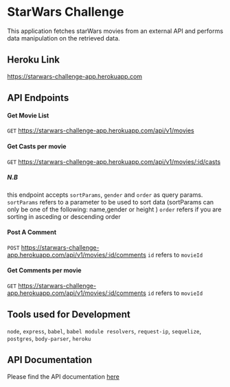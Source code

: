 # StarWars Challenge
This application fetches starWars movies from an external API and performs data manipulation on the retrieved data.

## Heroku Link
https://starwars-challenge-app.herokuapp.com

## API Endpoints

#### Get Movie List
`GET` https://starwars-challenge-app.herokuapp.com/api/v1/movies

#### Get Casts per movie
`GET` https://starwars-challenge-app.herokuapp.com/api/v1/movies/:id/casts
##### N.B 
this endpoint accepts `sortParams`, `gender` and `order` as query params.
`sortParams` refers to a parameter to be used to sort data (sortParams can only be one of the following: name,gender or height )
`order` refers if you are sorting in asceding or descending order

#### Post A Comment
`POST` https://starwars-challenge-app.herokuapp.com/api/v1/movies/:id/comments
`id` refers to `movieId`

#### Get Comments per movie
`GET` https://starwars-challenge-app.herokuapp.com/api/v1/movies/:id/comments
`id` refers to `movieId`

## Tools used for Development
`node`, `express`, `babel`, `babel module resolvers`, `request-ip`, `sequelize`, `postgres`, `body-parser`, `heroku`

## API Documentation
Please find the API documentation [here](https://starwarschallenge.docs.apiary.io/)
